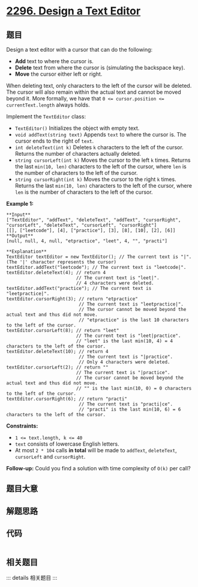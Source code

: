 # [2296. Design a Text Editor](https://leetcode.com/problems/design-a-text-editor)

## 题目

Design a text editor with a cursor that can do the following:

  * **Add** text to where the cursor is.
  * **Delete** text from where the cursor is (simulating the backspace key).
  * **Move** the cursor either left or right.

When deleting text, only characters to the left of the cursor will be deleted.
The cursor will also remain within the actual text and cannot be moved beyond
it. More formally, we have that `0 <= cursor.position <= currentText.length`
always holds.

Implement the `TextEditor` class:

  * `TextEditor()` Initializes the object with empty text.
  * `void addText(string text)` Appends `text` to where the cursor is. The cursor ends to the right of `text`.
  * `int deleteText(int k)` Deletes `k` characters to the left of the cursor. Returns the number of characters actually deleted.
  * `string cursorLeft(int k)` Moves the cursor to the left `k` times. Returns the last `min(10, len)` characters to the left of the cursor, where `len` is the number of characters to the left of the cursor.
  * `string cursorRight(int k)` Moves the cursor to the right `k` times. Returns the last `min(10, len)` characters to the left of the cursor, where `len` is the number of characters to the left of the cursor.



**Example 1:**

    
    
    **Input**
    ["TextEditor", "addText", "deleteText", "addText", "cursorRight", "cursorLeft", "deleteText", "cursorLeft", "cursorRight"]
    [[], ["leetcode"], [4], ["practice"], [3], [8], [10], [2], [6]]
    **Output**
    [null, null, 4, null, "etpractice", "leet", 4, "", "practi"]
    
    **Explanation**
    TextEditor textEditor = new TextEditor(); // The current text is "|". (The '|' character represents the cursor)
    textEditor.addText("leetcode"); // The current text is "leetcode|".
    textEditor.deleteText(4); // return 4
                              // The current text is "leet|". 
                              // 4 characters were deleted.
    textEditor.addText("practice"); // The current text is "leetpractice|". 
    textEditor.cursorRight(3); // return "etpractice"
                               // The current text is "leetpractice|". 
                               // The cursor cannot be moved beyond the actual text and thus did not move.
                               // "etpractice" is the last 10 characters to the left of the cursor.
    textEditor.cursorLeft(8); // return "leet"
                              // The current text is "leet|practice".
                              // "leet" is the last min(10, 4) = 4 characters to the left of the cursor.
    textEditor.deleteText(10); // return 4
                               // The current text is "|practice".
                               // Only 4 characters were deleted.
    textEditor.cursorLeft(2); // return ""
                              // The current text is "|practice".
                              // The cursor cannot be moved beyond the actual text and thus did not move. 
                              // "" is the last min(10, 0) = 0 characters to the left of the cursor.
    textEditor.cursorRight(6); // return "practi"
                               // The current text is "practi|ce".
                               // "practi" is the last min(10, 6) = 6 characters to the left of the cursor.
    



**Constraints:**

  * `1 <= text.length, k <= 40`
  * `text` consists of lowercase English letters.
  * At most `2 * 104` calls **in total** will be made to `addText`, `deleteText`, `cursorLeft` and `cursorRight`.



**Follow-up:** Could you find a solution with time complexity of `O(k)` per
call?


## 题目大意

## 解题思路

## 代码

```javascript

```

## 相关题目

::: details 相关题目
:::
